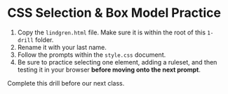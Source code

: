 # CSS Selection & Box Model Practice

1. Copy the `lindgren.html` file. Make sure it is within the root of this `1-drill` folder.
2. Rename it with your last name.
3. Follow the prompts within the `style.css` document.
4. Be sure to practice selecting one element, adding a ruleset, and then testing it in your browser **before moving onto the next prompt**.

Complete this drill before our next class.